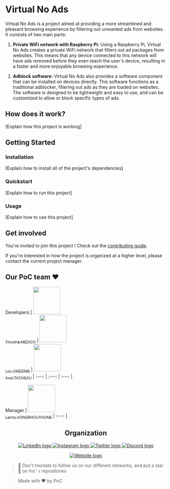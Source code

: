 # Virtual No Ads

Virtual No Ads is a project aimed at providing a more streamlined and pleasant browsing experience by filtering out unwanted ads from websites. It consists of two main parts:

1) **Private WiFi network with Raspberry Pi:** Using a Raspberry Pi, Virtual No Ads creates a private WiFi network that filters out ad packages from websites. This means that any device connected to this network will have ads removed before they even reach the user's device, resulting in a faster and more enjoyable browsing experience.

2) **Adblock software:** Virtual No Ads also provides a software component that can be installed on devices directly. This software functions as a traditional adblocker, filtering out ads as they are loaded on websites. The software is designed to be lightweight and easy to use, and can be customized to allow or block specific types of ads.

## How does it work?

[Explain how this project is working]

## Getting Started

### Installation

[Explain how to install all of the project's dependencies]

### Quickstart

[Explain how to run this project]

### Usage

[Explain how to use this project]

## Get involved

You're invited to join this project ! Check out the [contributing guide](./CONTRIBUTING.md).

If you're interested in how the project is organized at a higher level, please contact the current project manager.

## Our PoC team ❤️

Developers
| [<img src="https://github.com/Baragouin.png?size=85" width=85><br><sub>Timothé MEDICO</sub>](https://github.com/Baragouin) | [<img src="https://github.com/louonezime.png?size=85" width=85><br><sub>Lou ONÉZIME</sub>](https://github.com/louonezime) | [<img src="https://github.com/Igoatyouu.png?size=85" width=85><br><sub>Axel TACHEAU</sub>](https://github.com/Igoatyouu)
| :---: | :---: | :---: |

Manager
| [<img src="https://github.com/lennyvong.png?size=85" width=85><br><sub>Lenny VONGPHOUTHONE</sub>](https://github.com/lennyvong)
| :---: |

<h2 align=center>
Organization
</h2>

<p align='center'>
    <a href="https://www.linkedin.com/company/pocinnovation/mycompany/">
        <img src="https://img.shields.io/badge/LinkedIn-0077B5?style=for-the-badge&logo=linkedin&logoColor=white" alt="LinkedIn logo">
    </a>
    <a href="https://www.instagram.com/pocinnovation/">
        <img src="https://img.shields.io/badge/Instagram-E4405F?style=for-the-badge&logo=instagram&logoColor=white" alt="Instagram logo"
>
    </a>
    <a href="https://twitter.com/PoCInnovation">
        <img src="https://img.shields.io/badge/Twitter-1DA1F2?style=for-the-badge&logo=twitter&logoColor=white" alt="Twitter logo">
    </a>
    <a href="https://discord.com/invite/Yqq2ADGDS7">
        <img src="https://img.shields.io/badge/Discord-7289DA?style=for-the-badge&logo=discord&logoColor=white" alt="Discord logo">
    </a>
</p>
<p align=center>
    <a href="https://www.poc-innovation.fr/">
        <img src="https://img.shields.io/badge/WebSite-1a2b6d?style=for-the-badge&logo=GitHub Sponsors&logoColor=white" alt="Website logo">
    </a>
</p>

> 🚀 Don't hesitate to follow us on our different networks, and put a star 🌟 on `PoC's` repositories

> Made with ❤️ by PoC
